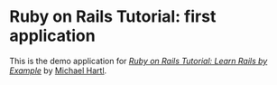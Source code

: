 # Ruby on Rails Tutorial: first application

This is the demo application for
[*Ruby on Rails Tutorial: Learn Rails by Example*](http://railstutorial.org/)
by [Michael Hartl](http://michaelhartl.com/).